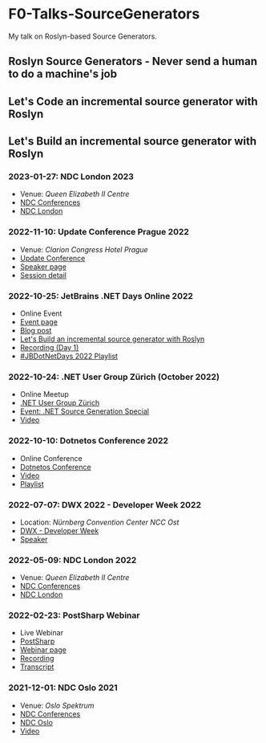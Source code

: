 # F0-Talks-SourceGenerators
My talk on Roslyn-based Source Generators.

## Roslyn Source Generators - Never send a human to do a machine's job
## Let's Code an incremental source generator with Roslyn
## Let's Build an incremental source generator with Roslyn

### 2023-01-27: NDC London 2023
- Venue: _Queen Elizabeth II Centre_
- [NDC Conferences](https://ndcconferences.com)
- [NDC London](https://ndclondon.com)

### 2022-11-10: Update Conference Prague 2022
- Venue: _Clarion Congress Hotel Prague_
- [Update Conference](https://www.updateconference.net/)
- [Speaker page](https://www.updateconference.net/en/2022/speaker/stefan-pölz)
- [Session detail](https://www.updateconference.net/en/2022/session/let-s-code-an-incremental-source-generator-with-roslyn)

### 2022-10-25: JetBrains .NET Days Online 2022
- Online Event
- [Event page](https://pages.jetbrains.com/dotnet-days-2022/)
- [Blog post](https://blog.jetbrains.com/dotnet/2022/11/10/dotnet-days-gamedev-day-online-2022-recordings/)
- [Let's Build an incremental source generator with Roslyn](https://www.youtube.com/watch?v=azJm_Y2nbAI)
- [Recording (Day 1)](https://youtu.be/u4UmUOYqzlU?t=2878)
- [#JBDotNetDays 2022 Playlist](https://www.youtube.com/playlist?list=PLQ176FUIyIUbSS1HBVrqEyNHpfSh166KW)

### 2022-10-24: .NET User Group Zürich (October 2022)
- Online Meetup
- [.NET User Group Zürich](https://www.meetup.com/dotnet-zurich/)
- [Event: .NET Source Generation Special](https://www.meetup.com/dotnet-zurich/events/288930272/)
- [Video](https://www.youtube.com/watch?v=eruy7GffDPM)

### 2022-10-10: Dotnetos Conference 2022
- Online Conference
- [Dotnetos Conference](https://conf.dotnetos.org/)
- [Video](https://www.youtube.com/watch?v=DKp2ACeB06k)
- [Playlist](https://www.youtube.com/playlist?list=PLpUkQYy-K8Y_ygEhZ5nfhH9dwTPW8qUnI)

### 2022-07-07: DWX 2022 - Developer Week 2022
- Location: _Nürnberg Convention Center NCC Ost_
- [DWX - Developer Week](https://www.developer-week.de/)
- [Speaker](https://www.developer-week.de/history/speaker-2022#/speaker/17094-stefan-polz)

### 2022-05-09: NDC London 2022
- Venue: _Queen Elizabeth II Centre_
- [NDC Conferences](https://ndcconferences.com)
- [NDC London](https://ndclondon.com)

### 2022-02-23: PostSharp Webinar
- Live Webinar
- [PostSharp](https://www.postsharp.net/)
- [Webinar page](https://postsharp.ac-page.com/stefan-polz-webinar)
- [Recording](https://www.youtube.com/watch?v=J_Y1obNh_RA)
- [Transcript](https://blog.postsharp.net/post/webinar-source-generators.html)

### 2021-12-01: NDC Oslo 2021
- Venue: _Oslo Spektrum_
- [NDC Conferences](https://ndcconferences.com)
- [NDC Oslo](https://ndcoslo.com)
- [Video](https://www.youtube.com/watch?v=lJCfPhnFLQs)
